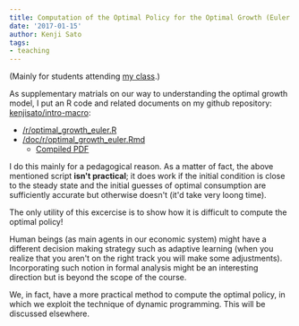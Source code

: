 ```yaml
---
title: Computation of the Optimal Policy for the Optimal Growth (Euler Equation)
date: '2017-01-15'
author: Kenji Sato
tags:
- teaching
---
```


(Mainly for students attending [my class](/teaching/ma/2016Q4).)

As supplementary matrials on our way to understanding the optimal growth
model, I put an R code and related documents on my github repository:
[kenjisato/intro-macro](https://github.com/kenjisato/intro-macro):

- [/r/optimal_growth_euler.R](https://github.com/kenjisato/intro-macro/blob/master/r/optimal_growth_euler.R)
- [/doc/r/optimal_growth_euler.Rmd](https://github.com/kenjisato/intro-macro/blob/master/doc/r/optimal_growth_euler.Rmd)
    - [Compiled PDF](https://github.com/kenjisato/intro-macro/blob/master/doc/r/optimal_growth_euler.pdf)


I do this mainly for a pedagogical reason. As a matter of fact, the above
mentioned script **isn't practical**; it does work if the initial condition is
close to the steady state and the initial guesses of optimal consumption are
sufficiently accurate but otherwise doesn't (it'd take very loong time).

The only utility of this excercise is to show how it is difficult to compute
the optimal policy!

Human beings (as main agents in our economic system) might have a different
decision making strategy such as adaptive learning (when you realize that you
aren't on the right track you will make some adjustments).
Incorporating such notion in formal analysis might be an interesting
direction but is beyond the scope of the course.

We, in fact, have a more practical method to compute the optimal policy, in which
we exploit the technique of dynamic programming. This will be discussed elsewhere.
